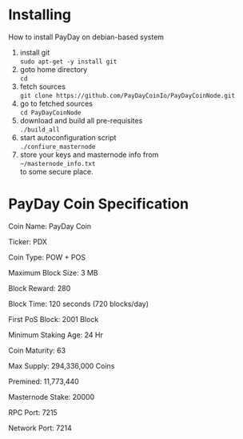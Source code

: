 # Installing 
How to install PayDay on debian-based system

1. install git    
``` sudo apt-get -y install git ```
1. goto home directory   
``` cd ``` 
1. fetch sources   
``` git clone https://github.com/PayDayCoinIo/PayDayCoinNode.git ```
1. go to fetched sources   
``` cd PayDayCoinNode ```
1. download and build all pre-requisites   
``` ./build_all ```
1. start autoconfiguration script   
``` ./confiure_masternode ```
1. store your keys and masternode info from   
``` ~/masternode_info.txt ```   
to some secure place. 

# PayDay Coin Specification

Coin Name: PayDay Coin

Ticker: PDX

Coin Type: POW + POS

Maximum Block Size: 3 MB

Block Reward: 280

Block Time:	120 seconds (720 blocks/day)

First PoS Block: 2001 Block

Minimum Staking Age: 24 Hr

Coin Maturity: 63

Max Supply: 294,336,000 Coins

Premined: 11,773,440

Masternode Stake: 20000

RPC Port: 7215

Network Port: 7214

